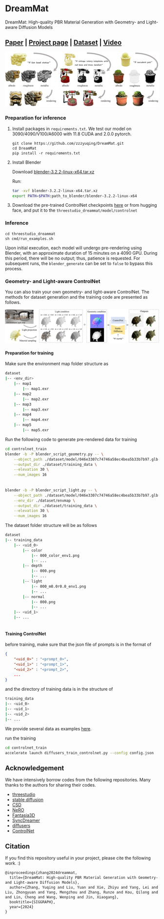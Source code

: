 # DreamMat
DreamMat: High-quality PBR Material Generation with Geometry- and Light-aware Diffusion Models
## [Paper](https://arxiv.org) | [Project page](https://zzzyuqing.github.io/dreammat.github.io/) | [Dataset](https://zzzyuqing.github.io/dreammat.github.io/) | [Video](https://zzzyuqing.github.io/dreammat.github.io/) 

![](assets/teaser.png)

### Preparation for inference
1. Install packages in `requirements.txt`.
    We test our model on 3090/4090/V100/A6000 with 11.8 CUDA and 2.0.0 pytorch.
    ```
    git clone https://github.com/zzzyuqing/DreamMat.git
    cd DreamMat
    pip install -r requirements.txt
    ```
2. Install Blender 

    Download [blender-3.2.2-linux-x64.tar.xz](https://download.blender.org/release/Blender3.2/)
    
    Run:
    ```bash
    tar -xvf blender-3.2.2-linux-x64.tar.xz
    export PATH=$PATH:path_to_blender/blender-3.2.2-linux-x64
    ```


3. Download the pre-trained ControlNet checkpoints [here](https://pan.zju.edu.cn/share/5b7f4cd191248e775e693291a7) or from hugging face, and put it to the `threestudio_dreammat/model/controlnet`


### Inference

```
cd threestudio_dreammat
sh cmd/run_examples.sh
```

Upon initial execution, each model will undergo pre-rendering using Blender, with an approximate duration of 15 minutes on a 4090 GPU. During this period, there will be no output; thus, patience is requested. For subsequent runs, the `blender_generate` can be set to `false` to bypass this process.
### Geometry- and Light-aware ControlNet
You can also train your own geometry- and light-aware ControlNet. The methods for dataset generation and the training code are presented as follows.

![](assets/pipeline_controlnet.png)
#### Preparation for training
Make sure the environment map folder structure as
```bash
dataset
|-- <env_dir>
    |-- map1
        |-- map1.exr
    |-- map2
        |-- map2.exr
    |-- map3
        |-- map3.exr
    |-- map4
        |-- map4.exr
    |-- map5
        |-- map5.exr
```

Run the following code to generate pre-rendered data for training
```bash
cd controlnet_train
blender -b -P blender_script_geometry.py -- \
    --object_path ./dataset/model/046e3307c74746a58ec4bea5b33b7b97.glb \
    --output_dir ./dataset/training_data \
    --elevation 30 \
    --num_images 16


blender -b -P blender_script_light.py -- \
    --object_path ./dataset/model/046e3307c74746a58ec4bea5b33b7b97.glb \
    --env_dir ./dataset/envmap \
    --output_dir ./dataset/training_data \
    --elevation 30 \
    --num_images 16
```

The dataset folder structure will be as follows
```bash
dataset
|-- training_data
    |-- <uid_0>
        |-- color
            |-- 000_color_env1.png
            |-- ...
        |-- depth
            |-- 000.png
            |-- ...
        |-- light
            |-- 000_m0.0r0.0_env1.png
            |-- ...
        |-- normal
            |-- 000.png
            |-- ...
    |-- <uid_1>
    |-- ...
    
```

#### Training ControlNet

before training, make sure that the json file of prompts is in the format of 
```json
{
    "<uid_0>" : "<prompt_0>",
    "<uid_1>" : "<prompt_1>",
    "<uid_2>" : "<prompt_2>",
    ...
}
```


and the directory of training data is in the structure of
```bash
training_data
|-- <uid_0>
|-- <uid_1>
|-- <uid_2>
|-- ...

```
We provide several data as examples [here]().

run the training
```bash
cd controlnet_train
accelerate launch diffusers_train_controlnet.py --config config.json 
```


## Acknowledgement
We have intensively borrow codes from the following repositories. Many thanks to the authors for sharing their codes.
- [threestudio](https://github.com/threestudio-project/threestudio)
- [stable diffusion](https://github.com/CompVis/stable-diffusion)
- [CSD](https://github.com/CVMI-Lab/Classifier-Score-Distillation)
- [NeRO](https://github.com/liuyuan-pal/NeRO)
- [Fantasia3D](https://github.com/Gorilla-Lab-SCUT/Fantasia3D)
- [SyncDreamer](https://github.com/liuyuan-pal/SyncDreamer)
- [diffusers](https://github.com/huggingface/diffusers)
- [ControlNet](https://github.com/lllyasviel/ControlNet)

## Citation
If you find this repository useful in your project, please cite the following work. :)
```
@inproceedings{zhang2024dreammat,
  title={DreamMat: High-quality PBR Material Generation with Geometry- and Light-aware Diffusion Models},
  author={Zhang, Yuqing and Liu, Yuan and Xie, Zhiyu and Yang, Lei and Liu, Zhongyuan and Yang, Mengzhou and Zhang, Runze and Kou, Qilong and and Lin, Cheng and Wang, Wenping and Jin, Xiaogang},
  booktitle={SIGGRAPH},
  year={2024}
}
```
